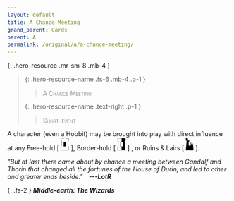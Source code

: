```yaml
---
layout: default
title: A Chance Meeting
grand_parent: Cards
parent: A
permalink: /original/a/a-chance-meeting/
---
```


<style>
card-name {
  font-weight: 200;
  font-variant: small-caps;
  color: white;
  text-shadow: 1px 1px 1px #000;
}
</style>

{: .hero-resource .mr-sm-8 .mb-4 }
> {: .hero-resource-name .fs-6 .mb-4 .p-1 }
> > <card-name>A Chance Meeting</card-name>
> 
> {: .hero-resource-name .text-right .p-1 }
> > <card-name>Short-event</card-name>

A character (even a Hobbit) may be brought into play with direct influence at any Free-hold \[ ![](/assets/images/free-hold.svg) ], Border-hold \[ ![](/assets/images/border-hold.svg) ] , or Ruins & Lairs \[ ![](/assets/images/ruinlair.svg) ].

_"But at last there came about by chance a meeting between Gandalf and Thorin that changed all the fortunes of the House of Durin, and led to other and greater ends beside."&emsp;**---LotR**_ 

{: .fs-2 }
_**Middle-earth: The Wizards**_

